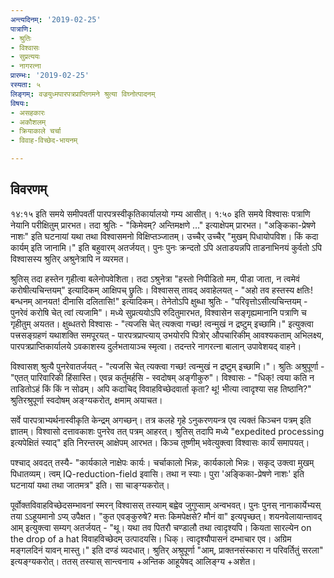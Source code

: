 ```yaml
---
अन्त्यदिनम्: '2019-02-25'
पात्राणि:
- श्रुतिः
- विश्वासः
- सुप्रत्ययः
- नागरत्ना
प्रारम्भः: '2019-02-25'
रस्यता: ५
लिङ्गम्: वज्रयुध्मपारपत्रप्राप्तिगमने श्रुत्या विघ्नोत्पादनम्
विषयः:
- असहकारः
- अकौशलम्
- क्रियाकाले चर्चा
- विवाह-विच्छेद-भायनम्

---
```


## विवरणम्
१४:१५ इति समये समीपवर्ती पारपत्रस्वीकृतिकार्यालयो गम्य आसीत्। १:५० इति समये विश्वासः पत्राणि नेयानि परीक्षितुम् प्रारभत। तदा श्रुतिः - "किमेवम्? अन्तिमक्षणे …" इत्याक्षेपम् प्रारभत। "अङ्किका-प्रेषणे नाशः" इति घटनायां यथा तथा विश्वासमनो विक्षिप्तञ्जातम्। उच्चैर् उच्चैर् "मुखम् पिधायोपविश। किं कदा कार्यम् इति जानामि।" इति बहुवारम् अतर्जयत्। पुनः पुनः क्रन्दतो ऽपि अताडयन्नपि ताडनाभिनयं कुर्वतो ऽपि विश्वासस्य श्रुतिर् अश्रुनेत्रापि न व्यरमत। 

श्रुतिस् तदा हस्तेन गृहीत्वा बलेनोपवेशिता। तदा ऽश्रुनेत्रा "हस्तो निपीडितो मम, पीडा जाता, न त्वमेवं करोषीत्यचिन्तयम्" इत्यादिकम् आक्षिपच् छ्रुतिः। विश्वासस् तावद् अवाहेलयत् - "अहो तव हस्तस्य क्षतिः! बन्धनम् आनयत! दीनासि दलितासि!" इत्यादिकम्। तेनेतोऽपि क्षुब्धा श्रुतिः - "परिवृत्तोऽसीत्यचिन्तयम् - पुनरेवं करोषि चेत् त्वां त्यजामि"। मध्ये सुप्रत्ययोऽपि रुदितुमारभत, विश्वासेन सङ्गृह्यमानानि पत्राणि च गृहीतुम् अयतत। क्षुब्धतरो विश्वासः - "त्यजसि चेत् त्यक्त्वा गच्छ! त्वन्मुखं न द्रष्टुम् इच्छामि।" इत्युक्त्वा पत्त्रसङ्ग्रहणं यथाशक्ति समपूरयत् - पारपत्रप्राप्त्याय् उभयोरपि पित्रोर् औपचारिकीम् आवश्यकताम् अभिलक्ष्य, पारपत्रप्राप्तिकार्यालये ऽवकाशस्य दुर्लभतायाञ्च स्मृत्वा। तदन्तरे नागरत्ना बालान् उपावेशयद् वाहने।


विश्वासश् श्रुत्यै पुनरेवातर्जयत् - "त्यजसि चेत् त्यक्त्वा गच्छ! त्वन्मुखं न द्रष्टुम् इच्छामि।"। श्रुतिः अश्रुपूर्णा - "एतत् पारिवारिकी हिंसास्ति। एवन्न कर्तुमर्हसि - स्वदोषम् अङ्गीकुरु"। विश्वासः - "धिक्! त्वया कति न ताडितोऽहं किं किं न सोढम्। अपि कदाचिद् विवाहविच्छेदवार्ता कृता? थू! भीत्या त्वादृश्या सह तिष्ठानि?"  श्रुतिरश्रुपूर्णा स्वदोषम् अङ्ग्यकरोत्, क्षमाम् अयाचत।

सर्वे पारपत्राभ्यर्थनास्वीकृति केन्द्रम् अगच्छन्। तत्र कलहे गृहे ऽनुकरणयन्त्र एव त्यक्तं किञ्चन पत्रम् इति ज्ञातम्। विश्वासो दत्तावकाशः पुनरेव तत् पत्रम् आहरत्। श्रुतिस् तदापि मध्ये "expedited processing इत्यपेक्षितं स्याद्" इति निरन्तरम् आक्षेपम् आरभत। किञ्च तूष्णीम् भवेत्युक्त्वा विश्वासः कार्यं समापयत्।  

पश्चाद् अवदत् तस्यै- "कार्यकाले नाक्षेपः कार्यः। चर्चाकालो भिन्नः, कार्यकालो भिन्नः। सकृद् उक्त्वा मुखम् पिधातव्यम्। त्वम् IQ-reduction-field इवासि। तथा न स्याः। पुरा 'अङ्किका-प्रेषणे नाशः' इति घटनायां यथा तथा जातमत्र" इति। सा चाङ्ग्यकरोत्।

पूर्वोक्तविवाहविच्छेदसम्भावनां स्मरन् विश्वासस् तस्याम् बह्वेव जुगुप्साम् अन्वभवत्। पुनः पुनस् नानाकार्येभ्यस् तया ऽऽहूयमानो ऽप्य् उपैक्षत। "कुत एवङ्कुरुषे? मत्तः किमपेक्षसे? मौनं वा" इत्यपृच्छत्। शयनवेलायान्तावद् आम् इत्युक्त्वा सम्यग् अतर्जयत् - "थू। यथा तव पितरौ चण्डालौ तथा त्वादृश्यपि। कियता सारल्येन on the drop of a hat विवाहविच्छेदम् उत्पादयसि। धिक्। त्वादृश्यौपासनं दम्भाचार एव। अग्रिम मङ्गलदिनं यावन् मास्तु।" इति दण्डं व्यदधात्। श्रुतिर् अश्रुपूर्णा "आम्, प्राक्तनसंस्कारा न परिवर्तितुं सरला" इत्यङ्ग्यकरोत्। ततस् तस्यास् सान्त्वनाय +अन्तिक आहूयेषद् आलिङ्ग्य +अशेत।

